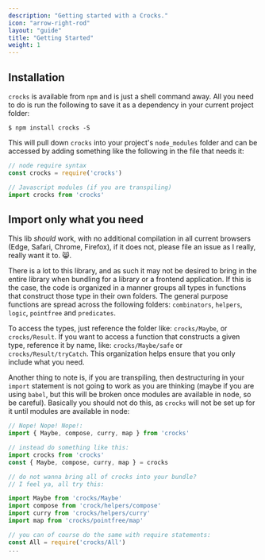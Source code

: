 ```yaml
---
description: "Getting started with a Crocks."
icon: "arrow-right-rod"
layout: "guide"
title: "Getting Started"
weight: 1
---
```


<article id="installation">

## Installation
`crocks` is available from `npm` and is just a shell command away. All you need
to do is run the following to save it as a dependency in your current project
folder:

```
$ npm install crocks -S
```

This will pull down `crocks` into your project's `node_modules` folder and can
be accessed by adding something like the following in the file that needs it:

```javascript
// node require syntax
const crocks = require('crocks')

// Javascript modules (if you are transpiling)
import crocks from 'crocks'
```

</article>

<article id="import-only-what-you-need">

## Import only what you need 

This lib *should* work, with no additional compilation in all current browsers
(Edge, Safari, Chrome, Firefox), if it does not, please file an issue as I
really, really want it to. :smile_cat:.

There is a lot to this library, and as such it may not be desired to bring in
the entire library when bundling for a library or a frontend application. If
this is the case, the code is organized in a manner groups all types in
functions that construct those type in their own folders. The general purpose
functions are spread across the following folders: `combinators`, `helpers`,
`logic`, `pointfree` and `predicates`.

To access the types, just reference the folder like: `crocks/Maybe`, or
`crocks/Result`. If you want to access a function that constructs a given type,
reference it by name, like: `crocks/Maybe/safe` or `crocks/Result/tryCatch`.
This organization helps ensure that you only include what you need.

Another thing to note is, if you are transpiling, then destructuring in your
`import` statement is not going to work as you are thinking (maybe if you are
using `babel`, but this will be broken once modules are available in node, so
be careful). Basically you should not do this, as `crocks` will not be set up
for it until modules are available in node:

```javascript
// Nope! Nope! Nope!:
import { Maybe, compose, curry, map } from 'crocks'

// instead do something like this:
import crocks from 'crocks'
const { Maybe, compose, curry, map } = crocks

// do not wanna bring all of crocks into your bundle?
// I feel ya, all try this:

import Maybe from 'crocks/Maybe'
import compose from 'crock/helpers/compose'
import curry from 'crocks/helpers/curry'
import map from 'crocks/pointfree/map'

// you can of course do the same with require statements:
const All = require('crocks/All')
...
```

</article>
